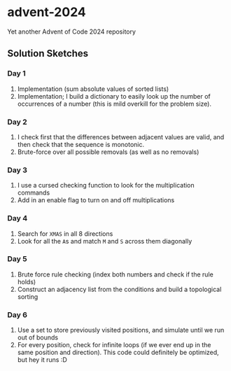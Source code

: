 # advent-2024

Yet another Advent of Code 2024 repository

## Solution Sketches
### Day 1
1. Implementation (sum absolute values of sorted lists)
2. Implementation; I build a dictionary to easily look up the number of occurrences of a number (this is mild overkill for the problem size).
### Day 2
1. I check first that the differences between adjacent values are valid, and then check that the sequence is monotonic.
2. Brute-force over all possible removals (as well as no removals)
### Day 3
1. I use a cursed checking function to look for the multiplication commands
2. Add in an enable flag to turn on and off multiplications
### Day 4
1. Search for `XMAS` in all 8 directions
2. Look for all the `A`s and match `M` and `S` across them diagonally
### Day 5
1. Brute force rule checking (index both numbers and check if the rule holds)
2. Construct an adjacency list from the conditions and build a topological sorting
### Day 6
1. Use a set to store previously visited positions, and simulate until we run out of bounds
2. For every position, check for infinite loops (if we ever end up in the same position and direction). This code could definitely be optimized, but hey it runs :D